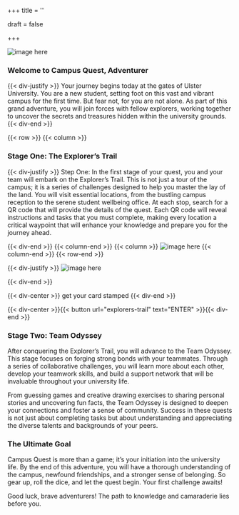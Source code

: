 +++
title = ''

draft = false

+++


![image here](images/header.png#center)

### Welcome to Campus Quest, Adventurer


{{< div-justify >}}
Your journey begins today at the gates of Ulster University. You are a new student, setting foot on this vast and vibrant campus for the first time. But fear not, for you are not alone. As part of this grand adventure, you will join forces with fellow explorers, working together to uncover the secrets and treasures hidden within the university grounds.
{{< div-end >}}

{{< row >}}
{{< column >}}

### Stage One: The Explorer’s Trail

{{< div-justify >}}
Step One:
In the first stage of your quest, you and your team will embark on the Explorer’s Trail. This is not just a tour of the campus; it is a series of challenges designed to help you master the lay of the land. You will visit essential locations, from the bustling campus reception to the serene student wellbeing office. At each stop, search for a QR code that will provide the details of the quest. Each QR code will reveal instructions and tasks that you must complete, making every location a critical waypoint that will enhance your knowledge and prepare you for the journey ahead.

{{< div-end >}}
{{< column-end >}}
{{< column >}}
![image here](images/Find-Me.png#center)
{{< column-end >}}
{{< row-end >}}


{{< div-justify >}}
![image here](images/stamp-card.png#center)

{{< div-end >}}

{{< div-center >}}
get your card stamped
{{< div-end >}}

{{< div-center >}}{{< button url="explorers-trail" text="ENTER" >}}{{< div-end >}}

### Stage Two: Team Odyssey

After conquering the Explorer’s Trail, you will advance to the Team Odyssey. This stage focuses on forging strong bonds with your teammates. Through a series of collaborative challenges, you will learn more about each other, develop your teamwork skills, and build a support network that will be invaluable throughout your university life.

From guessing games and creative drawing exercises to sharing personal stories and uncovering fun facts, the Team Odyssey is designed to deepen your connections and foster a sense of community. Success in these quests is not just about completing tasks but about understanding and appreciating the diverse talents and backgrounds of your peers.

### The Ultimate Goal

Campus Quest is more than a game; it’s your initiation into the university life. By the end of this adventure, you will have a thorough understanding of the campus, newfound friendships, and a stronger sense of belonging. So gear up, roll the dice, and let the quest begin. Your first challenge awaits!

Good luck, brave adventurers! The path to knowledge and camaraderie lies before you.
